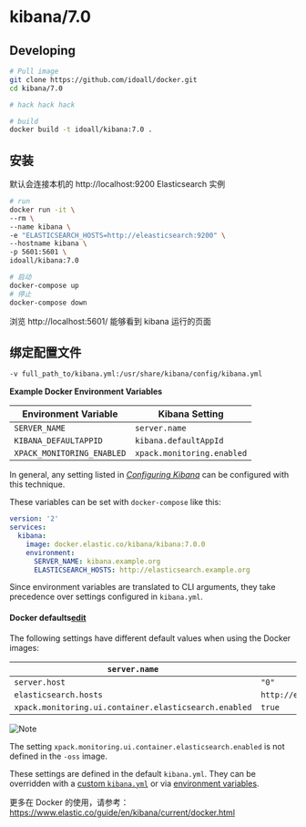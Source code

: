 # kibana/7.0



## Developing

```bash
# Pull image
git clone https://github.com/idoall/docker.git
cd kibana/7.0

# hack hack hack

# build
docker build -t idoall/kibana:7.0 .
```

## 安装

默认会连接本机的 http://localhost:9200 Elasticsearch 实例


```bash
# run
docker run -it \
--rm \
--name kibana \
-e "ELASTICSEARCH_HOSTS=http://eleasticsearch:9200" \
--hostname kibana \
-p 5601:5601 \
idoall/kibana:7.0
```


```bash
# 启动
docker-compose up
# 停止
docker-compose down
```

浏览 http://localhost:5601/ 能够看到 kibana 运行的页面

## 绑定配置文件
```bash
-v full_path_to/kibana.yml:/usr/share/kibana/config/kibana.yml
```

**Example Docker Environment Variables**

| **Environment Variable**   | **Kibana Setting**         |
| -------------------------- | -------------------------- |
| `SERVER_NAME`              | `server.name`              |
| `KIBANA_DEFAULTAPPID`      | `kibana.defaultAppId`      |
| `XPACK_MONITORING_ENABLED` | `xpack.monitoring.enabled` |

In general, any setting listed in [*Configuring Kibana*](https://www.elastic.co/guide/en/kibana/current/settings.html) can be configured with this technique.

These variables can be set with `docker-compose` like this:

```yaml
version: '2'
services:
  kibana:
    image: docker.elastic.co/kibana/kibana:7.0.0
    environment:
      SERVER_NAME: kibana.example.org
      ELASTICSEARCH_HOSTS: http://elasticsearch.example.org
```

Since environment variables are translated to CLI arguments, they take precedence over settings configured in `kibana.yml`.

#### Docker defaults[edit](https://github.com/elastic/kibana/edit/7.0/docs/setup/docker.asciidoc)

The following settings have different default values when using the Docker images:

| `server.name`                                         | `kibana`                    |
| ----------------------------------------------------- | --------------------------- |
| `server.host`                                         | `"0"`                       |
| `elasticsearch.hosts`                                 | `http://elasticsearch:9200` |
| `xpack.monitoring.ui.container.elasticsearch.enabled` | `true`                      |

![Note](https://www.elastic.co/guide/en/kibana/current/images/icons/note.png)

The setting `xpack.monitoring.ui.container.elasticsearch.enabled` is not defined in the `-oss` image.

These settings are defined in the default `kibana.yml`. They can be overridden with a [custom `kibana.yml`](https://www.elastic.co/guide/en/kibana/current/docker.html#bind-mount-config) or via [environment variables](https://www.elastic.co/guide/en/kibana/current/docker.html#environment-variable-config).


更多在 Docker 的使用，请参考：https://www.elastic.co/guide/en/kibana/current/docker.html